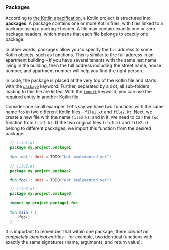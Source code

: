 ### Packages

According to [the Kotlin specification](https://kotlinlang.org/spec/packages-and-imports.html#:~:text=A%20Kotlin%20project%20is%20structured,belongs%20to%20exactly%20one%20package),
a Kotlin project is structured into **packages**.
A package contains one or more Kotlin files,
with files linked to a package using a package header.
A file may contain exactly one or zero package headers,
which means that each file belongs to exactly one package.

In other words, packages allow you to specify the full
address to some Kotlin objects, such as functions.
This is similar to the full address in an apartment building –
if you have several tenants with the same last name living in the building,
then the full address including the street name, house number, and apartment number
will help you find the right person.

In code, the package is placed at the very top of the Kotlin file and starts with the [`package`](https://kotlinlang.org/docs/packages.html) keyword.
Further, separated by a dot, all sub-folders leading to this file are listed.
With the [`import`](https://kotlinlang.org/docs/packages.html#imports) keyword, you can use the required entity in another Kotlin file.

<div class="hint" title="package and import example">

Consider one small example. Let's say we have two functions with the same name `foo` in two different Kotlin files – `file1.kt` and `file2.kt`.
Next, we create a new file with the name `file3.kt`, and in it, we need to call the `foo` function from `file1.kt`.
If the two original files `file1.kt` and `file2.kt` belong to different packages, we import this function from the desired package:

  ```kotlin
    // file1.kt
    package my.project.package1
    
    fun foo(): Unit = TODO("Not implemented yet")
   ```

  ```kotlin
    // file2.kt
    package my.project.package2

    fun foo(): Unit = TODO("Not implemented yet")
  ```

  ```kotlin
    // file3.kt
    package my.project.package3
    
    import my.project.package1.foo

    fun main() {
        foo()
    }
  ```
</div>

It is important to remember that within one package, there _cannot be completely identical entities_ –
for example, two identical functions with exactly the same signatures (name, arguments, and return value).
